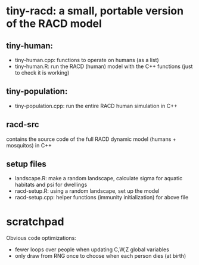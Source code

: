 # tiny-racd: a small, portable version of the RACD model

## tiny-human:
  * tiny-human.cpp: functions to operate on humans (as a list)
  * tiny-human.R: run the RACD (human) model with the C++ functions (just to check it is working)

## tiny-population:
  * tiny-population.cpp: run the entire RACD human simulation in C++
  
## racd-src
contains the source code of the full RACD dynamic model (humans + mosquitos) in C++

## setup files
  * landscape.R: make a random landscape, calculate sigma for aquatic habitats and psi for dwellings
  * racd-setup.R: using a random landscape, set up the model
  * racd-setup.cpp: helper functions (immunity initialization) for above file

# scratchpad

Obvious code optimizations:
  * fewer loops over people when updating C,W,Z global variables
  * only draw from RNG once to choose when each person dies (at birth)
